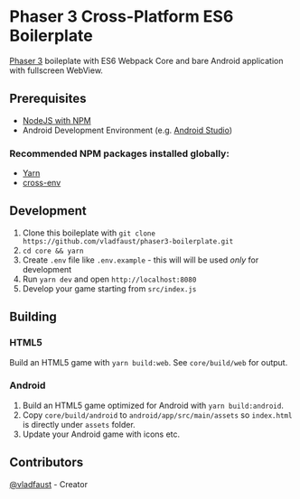 # Phaser 3 Cross-Platform ES6 Boilerplate

[Phaser 3](https://phaser.io) boileplate with ES6 Webpack Core and bare Android application with fullscreen WebView.

## Prerequisites

- [NodeJS with NPM](https://nodejs.org)
- Android Development Environment (e.g. [Android Studio](https://developer.android.com/studio/index.html))

### Recommended NPM packages installed globally:

- [Yarn](https://yarnpkg.com/lang/en/)
- [cross-env](https://www.npmjs.com/package/cross-env)

## Development

1. Clone this boileplate with `git clone https://github.com/vladfaust/phaser3-boilerplate.git`
2. `cd core && yarn`
3. Create `.env` file like `.env.example` - this will will be used *only* for development
4. Run `yarn dev` and open `http://localhost:8080`
5. Develop your game starting from `src/index.js`

## Building

### HTML5

Build an HTML5 game with `yarn build:web`. See `core/build/web` for output.

### Android

1. Build an HTML5 game optimized for Android with `yarn build:android`. 
2. Copy `core/build/android` to `android/app/src/main/assets` so `index.html` is directly under `assets` folder.
3. Update your Android game with icons etc.

## Contributors

[@vladfaust](https://github.com/vladfaust) - Creator
